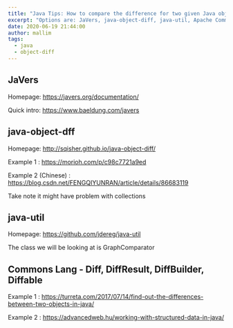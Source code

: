 ```yaml
---
title: "Java Tips: How to compare the difference for two given Java objects?"
excerpt: "Options are: JaVers, java-object-diff, java-util, Apache Commons Lang"
date: 2020-06-19 21:44:00
author: mallim
tags:
  - java
  - object-diff
---
```


## JaVers

Homepage: https://javers.org/documentation/

Quick intro: https://www.baeldung.com/javers

## java-object-dff

Homepage: http://sqisher.github.io/java-object-diff/

Example 1 : https://morioh.com/p/c98c7721a9ed

Example 2 (Chinese) : https://blog.csdn.net/FENGQIYUNRAN/article/details/86683119

Take note it might have problem with collections

## java-util

Homepage: https://github.com/jdereg/java-util

The class we will be looking at is GraphComparator

## Commons Lang - Diff, DiffResult, DiffBuilder, Diffable

Example 1 : https://turreta.com/2017/07/14/find-out-the-differences-between-two-objects-in-java/

Example 2 : https://advancedweb.hu/working-with-structured-data-in-java/